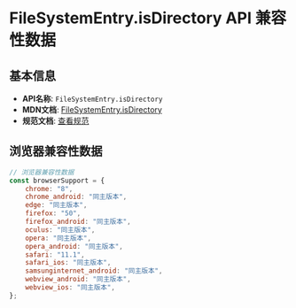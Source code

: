 # FileSystemEntry.isDirectory API 兼容性数据

## 基本信息

- **API名称**: `FileSystemEntry.isDirectory`
- **MDN文档**: [FileSystemEntry.isDirectory](https://developer.mozilla.org/docs/Web/API/FileSystemEntry/isDirectory)
- **规范文档**: [查看规范](https://wicg.github.io/entries-api/#dom-filesystementry-isdirectory)

## 浏览器兼容性数据

```javascript
// 浏览器兼容性数据
const browserSupport = {
    chrome: "8",
    chrome_android: "同主版本",
    edge: "同主版本",
    firefox: "50",
    firefox_android: "同主版本",
    oculus: "同主版本",
    opera: "同主版本",
    opera_android: "同主版本",
    safari: "11.1",
    safari_ios: "同主版本",
    samsunginternet_android: "同主版本",
    webview_android: "同主版本",
    webview_ios: "同主版本",
};

```

